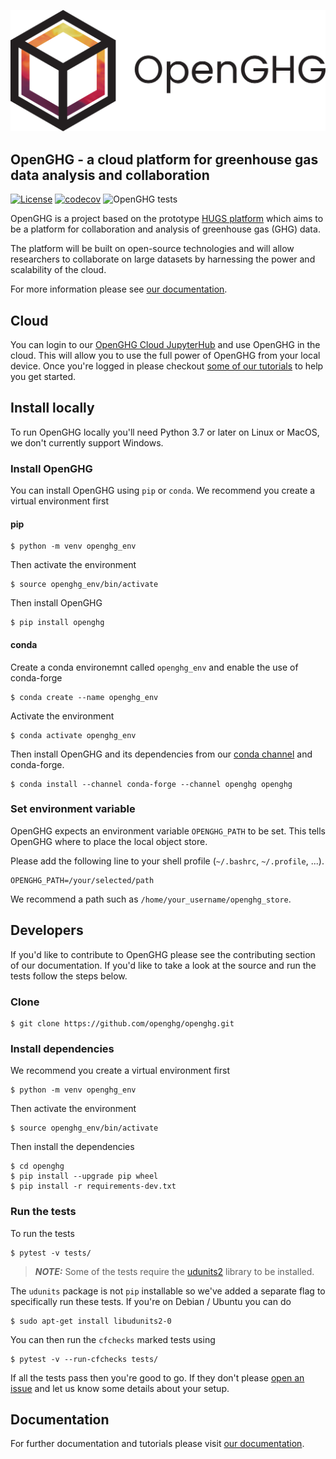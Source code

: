 ![OpenGHG logo](https://github.com/openghg/logo/raw/main/OpenGHG_Logo_Landscape.png)

## OpenGHG - a cloud platform for greenhouse gas data analysis and collaboration

[![License](https://img.shields.io/badge/License-Apache%202.0-blue.svg)](https://opensource.org/licenses/Apache-2.0) [![codecov](https://codecov.io/gh/openghg/openghg/branch/devel/graph/badge.svg)](https://codecov.io/gh/openghg/openghg) ![OpenGHG tests](https://github.com/openghg/openghg/workflows/OpenGHG%20tests/badge.svg?branch=master)

OpenGHG is a project based on the prototype [HUGS platform](https://www.hugs-cloud.com) which aims to be a platform for collaboration and analysis
of greenhouse gas (GHG) data.

The platform will be built on open-source technologies and will allow researchers to collaborate on large datasets by harnessing the
power and scalability of the cloud.

For more information please see [our documentation](https://docs.openghg.org/).

## Cloud

You can login to our [OpenGHG Cloud JupyterHub](https://hub.openghg.org) and use OpenGHG in the cloud. This will allow you to use the full power of OpenGHG from your local device. Once you're logged in please checkout [some of our tutorials](https://docs.openghg.org/tutorials/index.html) to help you get started.

## Install locally

To run OpenGHG locally you'll need Python 3.7 or later on Linux or MacOS, we don't currently support Windows.

### Install OpenGHG

You can install OpenGHG using `pip` or `conda`. We recommend you create a virtual environment first

#### pip

```
$ python -m venv openghg_env
```

Then activate the environment

```
$ source openghg_env/bin/activate
```

Then install OpenGHG

```
$ pip install openghg
```

#### conda

Create a conda environemnt called `openghg_env` and enable the use of conda-forge

```
$ conda create --name openghg_env
```

Activate the environment

```
$ conda activate openghg_env
```

Then install OpenGHG and its dependencies from our [conda channel](https://anaconda.org/openghg/openghg)
and conda-forge.

```
$ conda install --channel conda-forge --channel openghg openghg
```

### Set environment variable

OpenGHG expects an environment variable `OPENGHG_PATH` to be set. This tells OpenGHG where to place the local object store.

Please add the following line to your shell profile (`~/.bashrc`, `~/.profile`, ...).

```
OPENGHG_PATH=/your/selected/path
```

We recommend a path such as `/home/your_username/openghg_store`.

## Developers

If you'd like to contribute to OpenGHG please see the contributing section of our documentation. If you'd like to take a look at the source and run the tests follow the steps below.

### Clone

```
$ git clone https://github.com/openghg/openghg.git
```

### Install dependencies

We recommend you create a virtual environment first

```
$ python -m venv openghg_env
```

Then activate the environment

```
$ source openghg_env/bin/activate
```

Then install the dependencies

```
$ cd openghg
$ pip install --upgrade pip wheel
$ pip install -r requirements-dev.txt
```

### Run the tests

To run the tests

```
$ pytest -v tests/
```

> **_NOTE:_**  Some of the tests require the [udunits2](https://www.unidata.ucar.edu/software/udunits/) library to be installed.

The `udunits` package is not `pip` installable so we've added a separate flag to specifically run these tests. If you're on Debian / Ubuntu you can do

```
$ sudo apt-get install libudunits2-0
```

You can then run the `cfchecks` marked tests using

```
$ pytest -v --run-cfchecks tests/
```

If all the tests pass then you're good to go. If they don't please [open an issue](https://github.com/openghg/openghg/issues/new) and let us
know some details about your setup.

## Documentation

For further documentation and tutorials please visit [our documentation](https://docs.openghg.org/).

